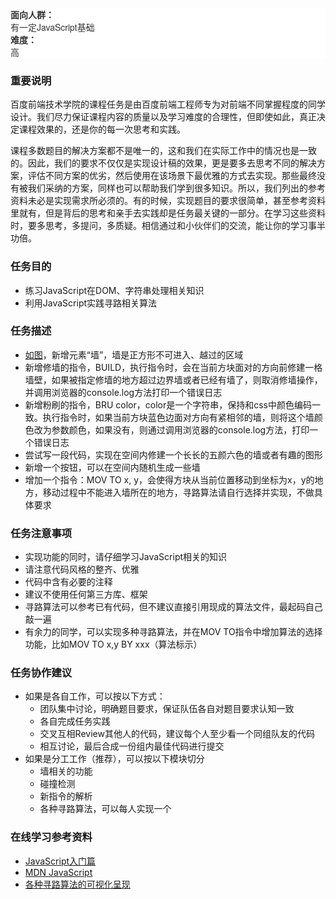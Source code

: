 <dl style="box-sizing: border-box; margin-top: 0px; margin-bottom: 20px; color: rgb(51, 51, 51); font-family: 'Helvetica Neue', Helvetica, Arial, sans-serif; font-size: 14px; font-style: normal; font-variant: normal; font-weight: normal; letter-spacing: normal; line-height: 20px; orphans: auto; text-align: start; text-indent: 0px; text-transform: none; white-space: normal; widows: 1; word-spacing: 0px; -webkit-text-stroke-width: 0px; background-color: rgb(255, 255, 255);">

<dt style="box-sizing: border-box; line-height: 1.42857; font-weight: 700;">面向人群：</dt>

<dd style="box-sizing: border-box; line-height: 1.42857; margin-left: 0px;">有一定JavaScript基础</dd>

<dt style="box-sizing: border-box; line-height: 1.42857; font-weight: 700;">难度：</dt>

<dd style="box-sizing: border-box; line-height: 1.42857; margin-left: 0px;">高</dd>

</dl>

### 重要说明

百度前端技术学院的课程任务是由百度前端工程师专为对前端不同掌握程度的同学设计。我们尽力保证课程内容的质量以及学习难度的合理性，但即使如此，真正决定课程效果的，还是你的每一次思考和实践。

课程多数题目的解决方案都不是唯一的，这和我们在实际工作中的情况也是一致的。因此，我们的要求不仅仅是实现设计稿的效果，更是要多去思考不同的解决方案，评估不同方案的优劣，然后使用在该场景下最优雅的方式去实现。那些最终没有被我们采纳的方案，同样也可以帮助我们学到很多知识。所以，我们列出的参考资料未必是实现需求所必须的。有的时候，实现题目的要求很简单，甚至参考资料里就有，但是背后的思考和亲手去实践却是任务最关键的一部分。在学习这些资料时，要多思考，多提问，多质疑。相信通过和小伙伴们的交流，能让你的学习事半功倍。

### 任务目的

*   练习JavaScript在DOM、字符串处理相关知识
*   利用JavaScript实践寻路相关算法

### 任务描述

*   [如图](http://7xrp04.com1.z0.glb.clouddn.com/task_2_36_1.jpg)，新增元素“墙”，墙是正方形不可进入、越过的区域
*   新增修墙的指令，BUILD，执行指令时，会在当前方块面对的方向前修建一格墙壁，如果被指定修墙的地方超过边界墙或者已经有墙了，则取消修墙操作，并调用浏览器的console.log方法打印一个错误日志
*   新增粉刷的指令，BRU color，color是一个字符串，保持和css中颜色编码一致。执行指令时，如果当前方块蓝色边面对方向有紧相邻的墙，则将这个墙颜色改为参数颜色，如果没有，则通过调用浏览器的console.log方法，打印一个错误日志
*   尝试写一段代码，实现在空间内修建一个长长的五颜六色的墙或者有趣的图形
*   新增一个按钮，可以在空间内随机生成一些墙
*   增加一个指令：MOV TO x, y，会使得方块从当前位置移动到坐标为x，y的地方，移动过程中不能进入墙所在的地方，寻路算法请自行选择并实现，不做具体要求

### 任务注意事项

*   实现功能的同时，请仔细学习JavaScript相关的知识
*   请注意代码风格的整齐、优雅
*   代码中含有必要的注释
*   建议不使用任何第三方库、框架
*   寻路算法可以参考已有代码，但不建议直接引用现成的算法文件，最起码自己敲一遍
*   有余力的同学，可以实现多种寻路算法，并在MOV TO指令中增加算法的选择功能，比如MOV TO x,y BY xxx（算法标示）

### 任务协作建议

*   如果是各自工作，可以按以下方式：
    *   团队集中讨论，明确题目要求，保证队伍各自对题目要求认知一致
    *   各自完成任务实践
    *   交叉互相Review其他人的代码，建议每个人至少看一个同组队友的代码
    *   相互讨论，最后合成一份组内最佳代码进行提交
*   如果是分工工作（推荐），可以按以下模块切分
    *   墙相关的功能
    *   碰撞检测
    *   新指令的解析
    *   各种寻路算法，可以每人实现一个

### 在线学习参考资料

*   [JavaScript入门篇](http://www.imooc.com/view/36)
*   [MDN JavaScript](https://developer.mozilla.org/zh-CN/docs/Web/JavaScript)
*   [各种寻路算法的可视化呈现](http://qiao.github.io/PathFinding.js/visual/)